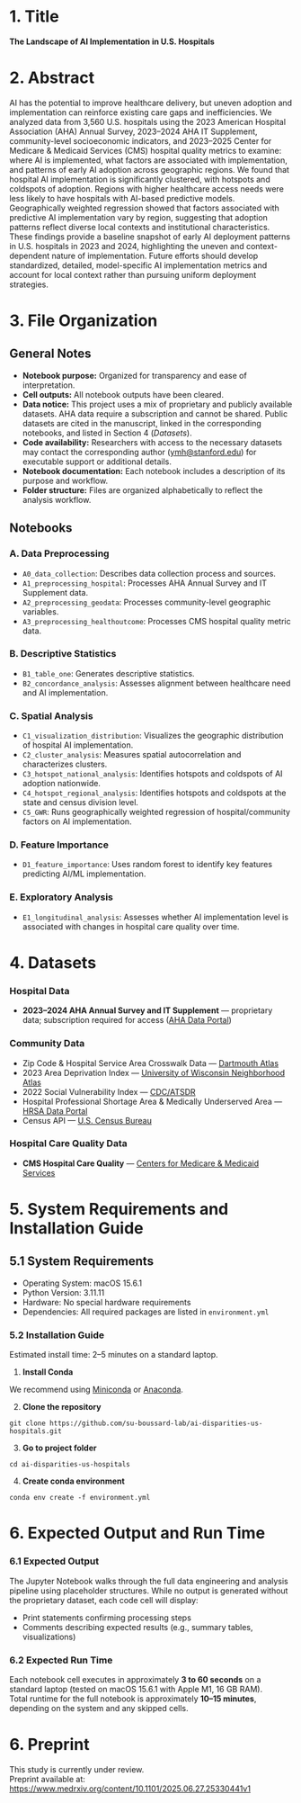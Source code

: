 # 1. Title
**The Landscape of AI Implementation in U.S. Hospitals**

# 2. Abstract
AI has the potential to improve healthcare delivery, but uneven adoption and implementation can reinforce existing care gaps and inefficiencies. We analyzed data from 3,560 U.S. hospitals using the 2023 American Hospital Association (AHA) Annual Survey, 2023–2024 AHA IT Supplement, community-level socioeconomic indicators, and 2023–2025 Center for Medicare & Medicaid Services (CMS) hospital quality metrics to examine: where AI is implemented, what factors are associated with implementation, and patterns of early AI adoption across geographic regions. We found that hospital AI implementation is significantly clustered, with hotspots and coldspots of adoption. Regions with higher healthcare access needs were less likely to have hospitals with AI-based predictive models. Geographically weighted regression showed that factors associated with predictive AI implementation vary by region, suggesting that adoption patterns reflect diverse local contexts and institutional characteristics. These findings provide a baseline snapshot of early AI deployment patterns in U.S. hospitals in 2023 and 2024, highlighting the uneven and context-dependent nature of implementation. Future efforts should develop standardized, detailed, model-specific AI implementation metrics and account for local context rather than pursuing uniform deployment strategies.

# 3. File Organization

## General Notes
- **Notebook purpose:** Organized for transparency and ease of interpretation.  
- **Cell outputs:** All notebook outputs have been cleared.  
- **Data notice:** This project uses a mix of proprietary and publicly available datasets. AHA data require a subscription and cannot be shared. Public datasets are cited in the manuscript, linked in the corresponding notebooks, and listed in Section 4 (*Datasets*).  
- **Code availability:** Researchers with access to the necessary datasets may contact the corresponding author (ymh@stanford.edu) for executable support or additional details.  
- **Notebook documentation:** Each notebook includes a description of its purpose and workflow.  
- **Folder structure:** Files are organized alphabetically to reflect the analysis workflow.

## Notebooks
### A. Data Preprocessing
- `A0_data_collection`: Describes data collection process and sources.  
- `A1_preprocessing_hospital`: Processes AHA Annual Survey and IT Supplement data.  
- `A2_preprocessing_geodata`: Processes community-level geographic variables.  
- `A3_preprocessing_healthoutcome`: Processes CMS hospital quality metric data.  

### B. Descriptive Statistics
- `B1_table_one`: Generates descriptive statistics.  
- `B2_concordance_analysis`: Assesses alignment between healthcare need and AI implementation.  

### C. Spatial Analysis
- `C1_visualization_distribution`: Visualizes the geographic distribution of hospital AI implementation.  
- `C2_cluster_analysis`: Measures spatial autocorrelation and characterizes clusters.  
- `C3_hotspot_national_analysis`: Identifies hotspots and coldspots of AI adoption nationwide.  
- `C4_hotspot_regional_analysis`: Identifies hotspots and coldspots at the state and census division level.  
- `C5_GWR`: Runs geographically weighted regression of hospital/community factors on AI implementation.  

### D. Feature Importance
- `D1_feature_importance`: Uses random forest to identify key features predicting AI/ML implementation.  

### E. Exploratory Analysis
- `E1_longitudinal_analysis`: Assesses whether AI implementation level is associated with changes in hospital care quality over time.

# 4. Datasets

### Hospital Data
- **2023–2024 AHA Annual Survey and IT Supplement** — proprietary data; subscription required for access ([AHA Data Portal](https://www.ahadata.com/))

### Community Data
- Zip Code & Hospital Service Area Crosswalk Data — [Dartmouth Atlas](https://data.dartmouthatlas.org/supplemental/#crosswalks)  
- 2023 Area Deprivation Index — [University of Wisconsin Neighborhood Atlas](https://www.neighborhoodatlas.medicine.wisc.edu/)  
- 2022 Social Vulnerability Index — [CDC/ATSDR](https://www.atsdr.cdc.gov/place-health/php/svi/svi-data-documentation-download.html)  
- Hospital Professional Shortage Area & Medically Underserved Area — [HRSA Data Portal](https://data.hrsa.gov/data/download?data=SHORT#SHORT)  
- Census API — [U.S. Census Bureau](https://www.census.gov/data/developers/data-sets.html)

### Hospital Care Quality Data
- **CMS Hospital Care Quality** — [Centers for Medicare & Medicaid Services](https://data.cms.gov/provider-data/archived-data/hospitals)

# 5. System Requirements and Installation Guide

## 5.1 System Requirements
- Operating System: macOS 15.6.1  
- Python Version: 3.11.11  
- Hardware: No special hardware requirements  
- Dependencies: All required packages are listed in `environment.yml`

### 5.2 Installation Guide
Estimated install time: 2–5 minutes on a standard laptop.

1. **Install Conda**  

We recommend using [Miniconda](https://docs.conda.io/en/latest/miniconda.html) or [Anaconda](https://www.anaconda.com/).

2. **Clone the repository**
```
git clone https://github.com/su-boussard-lab/ai-disparities-us-hospitals.git
```
3. **Go to project folder**
```
cd ai-disparities-us-hospitals
```
4. **Create conda environment** 
```
conda env create -f environment.yml
```
# 6. Expected Output and Run Time 

### 6.1 Expected Output 
The Jupyter Notebook walks through the full data engineering and analysis pipeline using placeholder structures. While no output is generated without the proprietary dataset, each code cell will display:
- Print statements confirming processing steps
- Comments describing expected results (e.g., summary tables, visualizations)

### 6.2 Expected Run Time 
Each notebook cell executes in approximately **3 to 60 seconds** on a standard laptop (tested on macOS 15.6.1 with Apple M1, 16 GB RAM).  
Total runtime for the full notebook is approximately **10–15 minutes**, depending on the system and any skipped cells.

# 6. Preprint

This study is currently under review.  
Preprint available at: https://www.medrxiv.org/content/10.1101/2025.06.27.25330441v1


